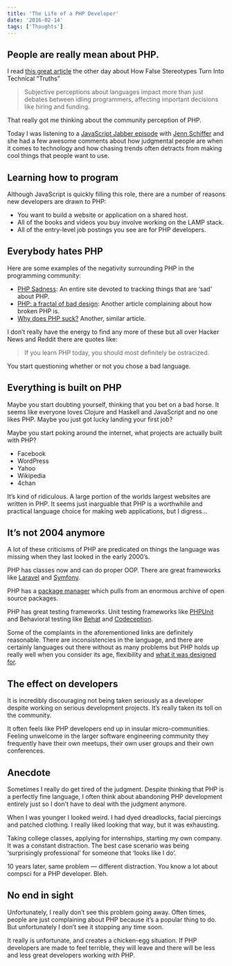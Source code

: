 ```yaml
---
title: 'The Life of a PHP Developer'
date: '2016-02-14'
tags: ['Thoughts']
---
```


## People are really mean about PHP.

I read [this great article](https://modelviewculture.com/pieces/c-is-manly-python-is-for-n00bs-how-false-stereotypes-turn-into-technical-truths) the other day about How False Stereotypes Turn Into Technical “Truths”

> Subjective perceptions about languages impact more than just debates between idling programmers, affecting important decisions like hiring and funding.

That really got me thinking about the community perception of PHP.

Today I was listening to a [JavaScript Jabber episode](https://devchat.tv/js-jabber/140-jsj-using-art-to-get-and-keep-people-interested-in-programming-with-jenn-schiffer/) with [Jenn Schiffer](https://twitter.com/jennschiffer) and she had a few awesome comments about how judgmental people are when it comes to technology and how chasing trends often detracts from making cool things that people want to use.

## Learning how to program

Although JavaScript is quickly filling this role, there are a number of reasons new developers are drawn to PHP:

-   You want to build a website or application on a shared host.
-   All of the books and videos you buy involve working on the LAMP stack.
-   All of the entry-level job postings you see are for PHP developers.

## Everybody hates PHP

Here are some examples of the negativity surrounding PHP in the programming community:

-   [PHP Sadness](http://phpsadness.com/): An entire site devoted to tracking things that are ‘sad’ about PHP.
-   [PHP: a fractal of bad design](https://eev.ee/blog/2012/04/09/php-a-fractal-of-bad-design/): Another article complaining about how broken PHP is.
-   [Why does PHP suck?](https://whydoesitsuck.com/why-does-php-suck/) Another, similar article.

I don’t really have the energy to find any more of these but all over Hacker News and Reddit there are quotes like:

> If you learn PHP today, you should most definitely be ostracized.

You start questioning whether or not you chose a bad language.

## Everything is built on PHP

Maybe you start doubting yourself, thinking that you bet on a bad horse. It seems like everyone loves Clojure and Haskell and JavaScript and no one likes PHP. Maybe you just got lucky landing your first job?

Maybe you start poking around the internet, what projects are actually built with PHP?

-   Facebook
-   WordPress
-   Yahoo
-   Wikipedia
-   4chan

It’s kind of ridiculous. A large portion of the worlds largest websites are written in PHP. It seems just inarguable that PHP is a worthwhile and practical language choice for making web applications, but I digress…

## It’s not 2004 anymore

A lot of these criticisms of PHP are predicated on things the language was missing when they last looked in the early 2000’s.

PHP has classes now and can do proper OOP. There are great frameworks like [Laravel](http://laravel.com/) and [Symfony](https://symfony.com/).

PHP has a [package manager](https://packagist.org/) which pulls from an enormous archive of open source packages.

PHP has great testing frameworks. Unit testing frameworks like [PHPUnit](https://phpunit.de/) and Behavioral testing like [Behat](https://docs.behat.org/en/latest/) and [Codeception](https://codeception.com/).

Some of the complaints in the aforementioned links are definitely reasonable. There are inconsistencies in the language, and there are certainly languages out there without as many problems but PHP holds up really well when you consider its age, flexibility and [what it was designed for](http://www.sitepoint.com/phps-creator-rasmus-lerdorf/).

## The effect on developers

It is incredibly discouraging not being taken seriously as a developer despite working on serious development projects. It’s really taken its toll on the community.

It often feels like PHP developers end up in insular micro-communities. Feeling unwelcome in the larger software engineering community they frequently have their own meetups, their own user groups and their own conferences.

## Anecdote

Sometimes I really do get tired of the judgment. Despite thinking that PHP is a perfectly fine language, I often think about abandoning PHP development entirely just so I don’t have to deal with the judgment anymore.

When I was younger I looked weird. I had dyed dreadlocks, facial piercings and patched clothing. I really liked looking that way, but it was exhausting.

Taking college classes, applying for internships, starting my own company. It was a constant distraction. The best case scenario was being ‘surprisingly professional’ for someone that ‘looks like I do’.

10 years later, same problem — different distraction. You know a lot about compsci for a PHP developer. Bleh.

## No end in sight

Unfortunately, I really don’t see this problem going away. Often times, people are just complaining about PHP because it’s a popular thing to do. But unfortunately I don’t see it stopping any time soon.

It really is unfortunate, and creates a chicken-egg situation. If PHP developers are made to feel terrible, they will leave and there will be less and less great developers working with PHP.
